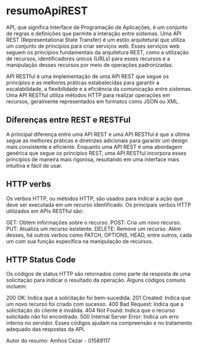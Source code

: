 # resumoApiREST

API, que significa Interface de Programação de Aplicações, é um conjunto de regras e definições que permite a interação entre sistemas. Uma API REST (Representational State Transfer) é um estilo arquitetural que utiliza um conjunto de princípios para criar serviços web. Esses serviços web seguem os princípios fundamentais da arquitetura REST, como a utilização de recursos, identificadores únicos (URLs) para esses recursos e a manipulação desses recursos por meio de operações padronizadas.

API RESTful é uma implementação de uma API REST que segue os princípios e as melhores práticas estabelecidas para garantir a escalabilidade, a flexibilidade e a eficiência da comunicação entre sistemas. Uma API RESTful utiliza métodos HTTP para realizar operações em recursos, geralmente representados em formatos como JSON ou XML.

## Diferenças entre REST e RESTFul

A principal diferença entre uma API REST e uma API RESTful é que a última segue as melhores práticas e diretrizes adicionais para garantir um design mais consistente e eficiente. Enquanto uma API REST é uma abordagem genérica que segue os princípios REST, uma API RESTful incorpora esses princípios de maneira mais rigorosa, resultando em uma interface mais intuitiva e fácil de usar.

## HTTP verbs

Os verbos HTTP, ou métodos HTTP, são usados para indicar a ação que deve ser executada em um recurso identificado. Os principais verbos HTTP utilizados em APIs RESTful são:

GET: Obtém informações sobre o recurso.
POST: Cria um novo recurso.
PUT: Atualiza um recurso existente.
DELETE: Remove um recurso.
Além desses, há outros verbos como PATCH, OPTIONS, HEAD, entre outros, cada um com sua função específica na manipulação de recursos.

## HTTP Status Code

Os códigos de status HTTP são retornados como parte da resposta de uma solicitação para indicar o resultado da operação. Alguns códigos comuns incluem:

200 OK: Indica que a solicitação foi bem-sucedida.
201 Created: Indica que um novo recurso foi criado com sucesso.
400 Bad Request: Indica que a solicitação do cliente é inválida.
404 Not Found: Indica que o recurso solicitado não foi encontrado.
500 Internal Server Error: Indica um erro interno no servidor.
Esses códigos ajudam na compreensão e no tratamento adequado das respostas da API.

Autor do resumo: Amhos Cezar - 01589117
